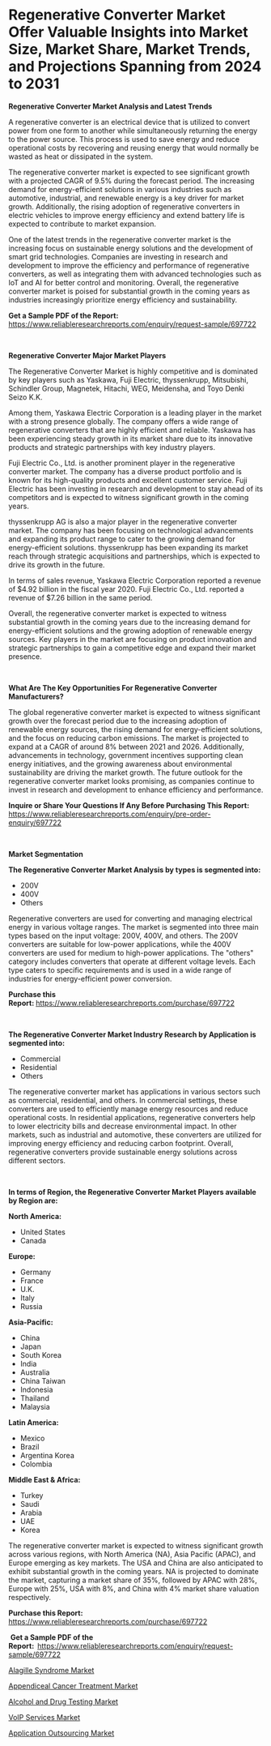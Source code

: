 <p><h1>Regenerative Converter Market Offer Valuable Insights into Market Size, Market Share, Market Trends, and Projections Spanning from 2024 to 2031</h1></p><p><strong>Regenerative Converter Market Analysis and Latest Trends</strong></p>
<p><p>A regenerative converter is an electrical device that is utilized to convert power from one form to another while simultaneously returning the energy to the power source. This process is used to save energy and reduce operational costs by recovering and reusing energy that would normally be wasted as heat or dissipated in the system.</p><p>The regenerative converter market is expected to see significant growth with a projected CAGR of 9.5% during the forecast period. The increasing demand for energy-efficient solutions in various industries such as automotive, industrial, and renewable energy is a key driver for market growth. Additionally, the rising adoption of regenerative converters in electric vehicles to improve energy efficiency and extend battery life is expected to contribute to market expansion.</p><p>One of the latest trends in the regenerative converter market is the increasing focus on sustainable energy solutions and the development of smart grid technologies. Companies are investing in research and development to improve the efficiency and performance of regenerative converters, as well as integrating them with advanced technologies such as IoT and AI for better control and monitoring. Overall, the regenerative converter market is poised for substantial growth in the coming years as industries increasingly prioritize energy efficiency and sustainability.</p></p>
<p><strong>Get a Sample PDF of the Report:&nbsp;</strong> <a href="https://www.reliableresearchreports.com/enquiry/request-sample/697722">https://www.reliableresearchreports.com/enquiry/request-sample/697722</a></p>
<p>&nbsp;</p>
<p><strong>Regenerative Converter Major Market Players</strong></p>
<p><p>The Regenerative Converter Market is highly competitive and is dominated by key players such as Yaskawa, Fuji Electric, thyssenkrupp, Mitsubishi, Schindler Group, Magnetek, Hitachi, WEG, Meidensha, and Toyo Denki Seizo K.K.</p><p>Among them, Yaskawa Electric Corporation is a leading player in the market with a strong presence globally. The company offers a wide range of regenerative converters that are highly efficient and reliable. Yaskawa has been experiencing steady growth in its market share due to its innovative products and strategic partnerships with key industry players.</p><p>Fuji Electric Co., Ltd. is another prominent player in the regenerative converter market. The company has a diverse product portfolio and is known for its high-quality products and excellent customer service. Fuji Electric has been investing in research and development to stay ahead of its competitors and is expected to witness significant growth in the coming years.</p><p>thyssenkrupp AG is also a major player in the regenerative converter market. The company has been focusing on technological advancements and expanding its product range to cater to the growing demand for energy-efficient solutions. thyssenkrupp has been expanding its market reach through strategic acquisitions and partnerships, which is expected to drive its growth in the future.</p><p>In terms of sales revenue, Yaskawa Electric Corporation reported a revenue of $4.92 billion in the fiscal year 2020. Fuji Electric Co., Ltd. reported a revenue of $7.26 billion in the same period. </p><p>Overall, the regenerative converter market is expected to witness substantial growth in the coming years due to the increasing demand for energy-efficient solutions and the growing adoption of renewable energy sources. Key players in the market are focusing on product innovation and strategic partnerships to gain a competitive edge and expand their market presence.</p></p>
<p>&nbsp;</p>
<p><strong>What Are The Key Opportunities For Regenerative Converter Manufacturers?</strong></p>
<p><p>The global regenerative converter market is expected to witness significant growth over the forecast period due to the increasing adoption of renewable energy sources, the rising demand for energy-efficient solutions, and the focus on reducing carbon emissions. The market is projected to expand at a CAGR of around 8% between 2021 and 2026. Additionally, advancements in technology, government incentives supporting clean energy initiatives, and the growing awareness about environmental sustainability are driving the market growth. The future outlook for the regenerative converter market looks promising, as companies continue to invest in research and development to enhance efficiency and performance.</p></p>
<p><strong>Inquire or Share Your Questions If Any Before Purchasing This Report:</strong> <a href="https://www.reliableresearchreports.com/enquiry/pre-order-enquiry/697722">https://www.reliableresearchreports.com/enquiry/pre-order-enquiry/697722</a></p>
<p>&nbsp;</p>
<p><strong>Market Segmentation</strong></p>
<p><strong>The Regenerative Converter Market Analysis by types is segmented into:</strong></p>
<p><ul><li>200V</li><li>400V</li><li>Others</li></ul></p>
<p><p>Regenerative converters are used for converting and managing electrical energy in various voltage ranges. The market is segmented into three main types based on the input voltage: 200V, 400V, and others. The 200V converters are suitable for low-power applications, while the 400V converters are used for medium to high-power applications. The "others" category includes converters that operate at different voltage levels. Each type caters to specific requirements and is used in a wide range of industries for energy-efficient power conversion.</p></p>
<p><strong>Purchase this Report:&nbsp;</strong><a href="https://www.reliableresearchreports.com/purchase/697722">https://www.reliableresearchreports.com/purchase/697722</a></p>
<p>&nbsp;</p>
<p><strong>The Regenerative Converter Market Industry Research by Application is segmented into:</strong></p>
<p><ul><li>Commercial</li><li>Residential</li><li>Others</li></ul></p>
<p><p>The regenerative converter market has applications in various sectors such as commercial, residential, and others. In commercial settings, these converters are used to efficiently manage energy resources and reduce operational costs. In residential applications, regenerative converters help to lower electricity bills and decrease environmental impact. In other markets, such as industrial and automotive, these converters are utilized for improving energy efficiency and reducing carbon footprint. Overall, regenerative converters provide sustainable energy solutions across different sectors.</p></p>
<p>&nbsp;</p>
<p><strong>In terms of Region, the Regenerative Converter Market Players available by Region are:</strong></p>
<p>
    <p> <strong> North America: </strong>
        <ul>
            <li>United States</li>
            <li>Canada</li>
        </ul>
        </p> 
    <p> <strong> Europe: </strong>
        <ul>
            <li>Germany</li>
            <li>France</li>
            <li>U.K.</li>
            <li>Italy</li>
            <li>Russia</li>
        </ul>
        </p> 
    <p> <strong> Asia-Pacific: </strong>
        <ul>
            <li>China</li>
            <li>Japan</li>
            <li>South Korea</li>
            <li>India</li>
            <li>Australia</li>
            <li>China Taiwan</li>
            <li>Indonesia</li>
            <li>Thailand</li>
            <li>Malaysia</li>
        </ul>
        </p> 
    <p> <strong> Latin America: </strong>
        <ul>
            <li>Mexico</li>
            <li>Brazil</li>
            <li>Argentina Korea</li>
            <li>Colombia</li>
        </ul>
        </p> 
    <p> <strong> Middle East & Africa: </strong>
        <ul>
            <li>Turkey</li>
            <li>Saudi</li>
            <li>Arabia</li>
            <li>UAE</li>
            <li>Korea</li>
        </ul>
    </p>
    </p>
<p><p>The regenerative converter market is expected to witness significant growth across various regions, with North America (NA), Asia Pacific (APAC), and Europe emerging as key markets. The USA and China are also anticipated to exhibit substantial growth in the coming years. NA is projected to dominate the market, capturing a market share of 35%, followed by APAC with 28%, Europe with 25%, USA with 8%, and China with 4% market share valuation respectively.</p></p>
<p><strong>Purchase this Report: </strong><a href="https://www.reliableresearchreports.com/purchase/697722">https://www.reliableresearchreports.com/purchase/697722</a></p>
<p>&nbsp;<strong>Get a Sample PDF of the Report:&nbsp;&nbsp;</strong><a href="https://www.reliableresearchreports.com/enquiry/request-sample/697722">https://www.reliableresearchreports.com/enquiry/request-sample/697722</a></p>
<p><strong></strong></p>
<p><p><a href="https://medium.com/@juansmith1961/alagille-syndrome-market-comprehensive-assessment-by-type-application-and-geography-73d3570e3341">Alagille Syndrome Market</a></p><p><a href="https://medium.com/@sarademiri71/appendiceal-cancer-treatment-market-furnishes-information-on-market-share-market-trends-and-0e61c36dcf53">Appendiceal Cancer Treatment Market</a></p><p><a href="https://medium.com/@juansmith1961/alcohol-and-drug-testing-market-size-market-outlook-and-market-forecast-2024-to-2031-0d4509cf72a7">Alcohol and Drug Testing Market</a></p><p><a href="https://medium.com/@rosejohnson762014/voip-services-market-size-and-market-trends-complete-industry-overview-2024-to-2031-ff8821c077f4">VoIP Services Market</a></p><p><a href="https://medium.com/@sarademiri71/application-outsourcing-market-analysis-its-cagr-market-segmentation-and-global-industry-overview-49d938b0797c">Application Outsourcing Market</a></p></p>
